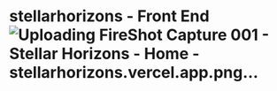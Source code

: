 # stellarhorizons - Front End ![Uploading FireShot Capture 001 - Stellar Horizons - Home - stellarhorizons.vercel.app.png…]()

